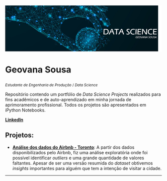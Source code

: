 <p align="center">
  <img src="Data-banner2.png" >
</p>

# Geovana Sousa
<sub>*Estudante de Engenharia de Produção* / *Data Science* </sub>

Repositório contendo um portfólio de *Data Science Projects* realizados para fins acadêmicos e de auto-aprendizado em minha jornada de aprimoramento profissional. Todos os projetos são apresentados em iPython Notebooks.

**[LinkedIn](www.linkedin.com/in/geovana-sousaL)**


## Projetos:

* **[Análise dos dados do Airbnb - Toronto](https://bit.ly/2XTOmf9)**: 
A partir dos dados disponibilizados pelo Airbnb, fiz uma análise exploratória onde foi possível identificar *outliers* e uma grande quantidade de valores faltantes. Apesar de ser uma versão resumida do *dataset* obtivemos *insights* importantes para alguém que tem a intenção de visitar a cidade. 



---
